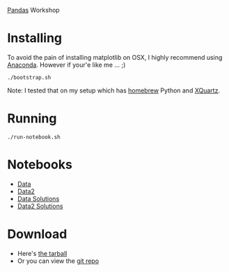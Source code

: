 [Pandas](http://pandas.pydata.org/) Workshop

# Installing

To avoid the pain of installing matplotlib on OSX, I highly recommend using
[Anaconda](http://continuum.io/downloads). However if your'e like me ... ;)

    ./bootstrap.sh

Note: I tested that on my setup which has [homebrew](http://brew.sh/) Python and
[XQuartz](http://xquartz.macosforge.org/landing/).

# Running
    
    ./run-notebook.sh

# Notebooks

* [Data](http://nbviewer.ipython.org/url/dm-miki.s3.amazonaws.com/talks/Data.ipynb)
* [Data2](http://nbviewer.ipython.org/url/dm-miki.s3.amazonaws.com/talks/Data2.ipynb)
* [Data Solutions](http://nbviewer.ipython.org/url/dm-miki.s3.amazonaws.com/talks/Data-Solution.ipynb)
* [Data2 Solutions](http://nbviewer.ipython.org/url/dm-miki.s3.amazonaws.com/talks/Data2-Solution.ipynb)

# Download

* Here's [the tarball](http://dm-miki.s3.amazonaws.com/talks/pandas.tar.bz2)
* Or you can view the [git repo](http://gitlab.prod.dm.local/miki/talks/tree/master/pandas)
